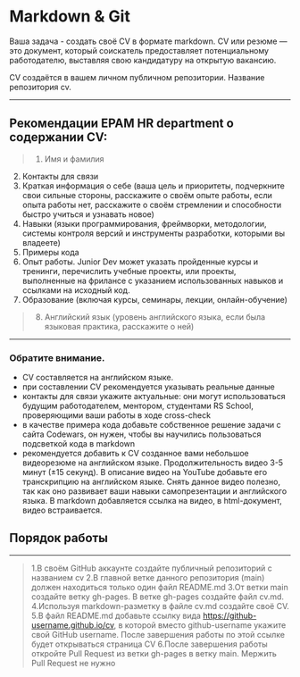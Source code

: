 #  Markdown & Git
 Ваша задача - создать своё CV в формате markdown.
 CV или резюме — это документ, который соискатель предоставляет потенциальному работодателю, выставляя свою кандидатуру на открытую вакансию.   

CV создаётся в вашем личном публичном репозитории. Название репозитория cv.  

*****

## Рекомендации EPAM HR department о содержании CV:
>1. Имя и фамилия
 2. Контакты для связи
 3. Краткая информация о себе (ваша цель и приоритеты, подчеркните свои сильные стороны, расскажите о своём опыте работы, если опыта работы нет, расскажите о своём стремлении и способности быстро учиться и узнавать новое)
 4. Навыки (языки программирования, фреймворки, методологии, системы контроля версий и инструменты разработки, которыми вы владеете)
 5. Примеры кода
 6. Опыт работы. Junior Dev может указать пройденные курсы и тренинги, перечислить учебные проекты, или проекты, выполненные на фрилансе с указанием использованных навыков и ссылками на исходный код.
 7. Образование (включая курсы, семинары, лекции, онлайн-обучение)
>8. Английский язык (уровень английского языка, если была языковая практика, расскажите о ней)
*****
### Обратите внимание.
* CV составляется на английском языке.
* при составлении CV рекомендуется указывать реальные данные
* контакты для связи укажите актуальные: они могут использоваться будущим работодателем, ментором, студентами RS School, проверяющими ваши работы в ходе cross-check
*  в качестве примера кода добавьте собственное решение задачи с сайта Codewars, он нужен, чтобы вы научились пользоваться подсветкой кода в markdown
* рекомендуется добавить к CV созданное вами небольшое видеорезюме на английском языке. Продолжительность видео 3-5 минут (±15 секунд). В описание видео на YouTube добавьте его транскрипцию на английском языке. Снять данное видео полезно, так как оно развивает ваши навыки самопрезентации и английского языка. В markdown добавляется ссылка на видео, в html-документ, видео встраивается.
## Порядок работы
*****
>1.В своём GitHub аккаунте создайте публичный репозиторий с названием cv
 2.В главной ветке данного репозитория (main) должен находиться только один файл README.md
 3.От ветки main создайте ветку gh-pages. В ветке gh-pages создайте файл cv.md.
 4.Используя markdown-разметку в файле cv.md создайте своё CV.
 5.В файл README.md добавьте ссылку вида https://github-username.github.io/cv, в которой вместо github-username укажите свой GitHub username. После завершения работы по этой ссылке будет открываться страница CV
 6.После завершения работы откройте Pull Request из ветки gh-pages в ветку main. Мержить Pull Request не нужно